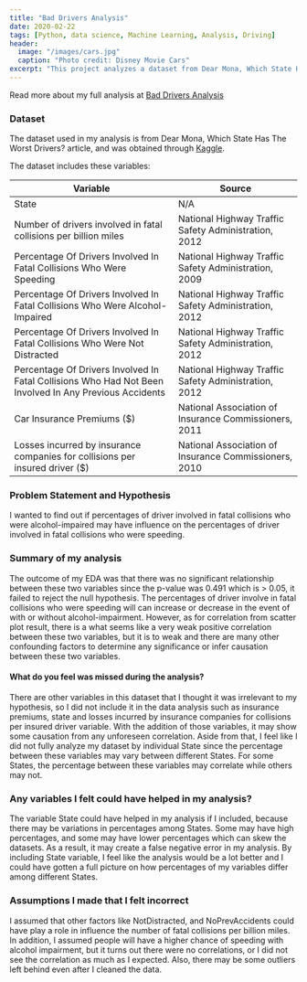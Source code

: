 ```yaml
---
title: "Bad Drivers Analysis"
date: 2020-02-22
tags: [Python, data science, Machine Learning, Analysis, Driving]
header:
  image: "/images/cars.jpg"
  caption: "Photo credit: Disney Movie Cars"
excerpt: "This project analyzes a dataset from Dear Mona, Which State Has The Worst Drivers? Article"
---
```


Read more about my full analysis at [Bad Drivers Analysis](https://nbviewer.jupyter.org/github/thanhnguyenduong/DSC530_Bad_Drivers_Analysis/blob/master/DSC%20530%20Final%20Project.ipynb)

### Dataset
The dataset used in my analysis is from Dear Mona, Which State Has The Worst Drivers? article, and was obtained through 
[Kaggle](https://www.kaggle.com/fivethirtyeight/fivethirtyeight-bad-drivers-dataset).

The dataset includes these variables:

Variable | Source
---|---------
State | N/A
Number of drivers involved in fatal collisions per billion miles | National Highway Traffic Safety Administration, 2012
Percentage Of Drivers Involved In Fatal Collisions Who Were Speeding | National Highway Traffic Safety Administration, 2009
Percentage Of Drivers Involved In Fatal Collisions Who Were Alcohol-Impaired | National Highway Traffic Safety Administration, 2012
Percentage Of Drivers Involved In Fatal Collisions Who Were Not Distracted	 | National Highway Traffic Safety Administration, 2012
Percentage Of Drivers Involved In Fatal Collisions Who Had Not Been Involved In Any Previous Accidents | National Highway Traffic Safety Administration, 2012
Car Insurance Premiums ($) | National Association of Insurance Commissioners, 2011
Losses incurred by insurance companies for collisions per insured driver ($) | National Association of Insurance Commissioners, 2010

### Problem Statement and Hypothesis
I wanted to find out if percentages of driver involved in fatal collisions who were alcohol-impaired may have influence on the percentages of driver involved in fatal collisions who were speeding.

### Summary of my analysis 
The outcome of my EDA was that there was no significant relationship between these two variables since the p-value was 0.491 which is > 0.05, it failed to reject the null hypothesis. The percentages of driver involve in fatal collisions who were speeding will can increase or decrease in the event of with or without alcohol-impairment. However, as for correlation from scatter plot result, there is a what seems like a very weak positive correlation between these two variables, but it is to weak and there are many other confounding factors to determine any significance or infer causation between these two variables. 

#### What do you feel was missed during the analysis?  
There are other variables in this dataset that I thought it was irrelevant to my hypothesis, so I did not include it in the data analysis such as insurance premiums, state     and losses incurred by insurance companies for collisions per insured driver variable. With the addition of those variables, it may show some causation from any unforeseen     correlation. Aside from that, I feel like I did not fully analyze my dataset by individual State since the percentage between these variables may vary between different         States. For some States, the percentage between these variables may correlate while others may not.

### Any variables I felt could have helped in my analysis?
The variable State could have helped in my analysis if I included, because there may be variations in percentages among States. Some may have high percentages, and some may have lower percentages which can skew the datasets. As a result, it may create a false negative error in my analysis. By including State variable, I feel like the analysis would be a lot better and I could have gotten a full picture on how percentages of my variables differ among different States.

### Assumptions I made that I felt incorrect
I assumed that other factors like NotDistracted, and NoPrevAccidents could have play a role in influence the number of fatal collisions per billion miles. In addition, I assumed people will have a higher chance of speeding with alcohol impairment, but it turns out there were no correlations, or I did not see the correlation as much as I expected. Also, there may be some outliers left behind even after I cleaned the data. 
